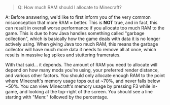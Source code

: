 > Q: How much RAM should I allocate to Minecraft?

A: Before answering, we'd like to first inform you of the very common misconception that more RAM = better. This is **NOT** true, and in fact, this can result in overall worse performance if you allocate too much RAM to the game. This is due to how Java handles something called "garbage collection", which is basically how the game deals with data it is no longer actively using. When giving Java too much RAM, this means the garbage collector will have much more data it needs to remove all at once, which results in massive lag spikes and stuttering framerates.

With that said... it depends. The amount of RAM you need to allocate will depend on how many mods you're using, your preferred render distance, and various other factors. You should only allocate enough RAM to the point where Minecraft's memory usage tops out at ~70%, and never falls below ~50%. You can view Minecraft's memory usage by pressing F3 while in-game, and looking at the top-right of the screen. You should see a line starting with "Mem:" followed by the percentage.
